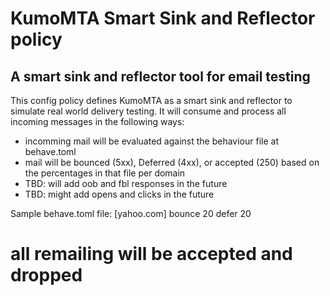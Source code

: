 # KumoMTA Smart Sink and Reflector policy
## A smart sink and reflector tool for email testing

This config policy defines KumoMTA as a smart sink and
reflector to simulate real world delivery testing.
It will consume and process all incoming messages in the
following ways:
* incomming mail will be evaluated against the behaviour
    file at behave.toml
* mail will be bounced (5xx), Deferred (4xx), or accepted (250)
    based on the percentages in that file per domain
* TBD: will add oob and fbl responses in the future
* TBD: might add opens and clicks in the future

Sample behave.toml file:
[yahoo.com]
  bounce 20
  defer  20
  # all remailing will be accepted and dropped



